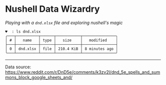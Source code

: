 # Nushell Data Wizardry

*Playing with a `dnd.xlsx` file and exploring nushell's magic*

```nu
♥  : ls dnd.xlsx
╭───┬──────────┬──────┬───────────┬───────────────╮
│ # │   name   │ type │   size    │   modified    │
├───┼──────────┼──────┼───────────┼───────────────┤
│ 0 │ dnd.xlsx │ file │ 210.4 KiB │ 8 minutes ago │
╰───┴──────────┴──────┴───────────┴───────────────╯
```

---

Data source: https://www.reddit.com/r/DnD5e/comments/k3zv2l/dnd_5e_spells_and_summons_block_google_sheets_and/
